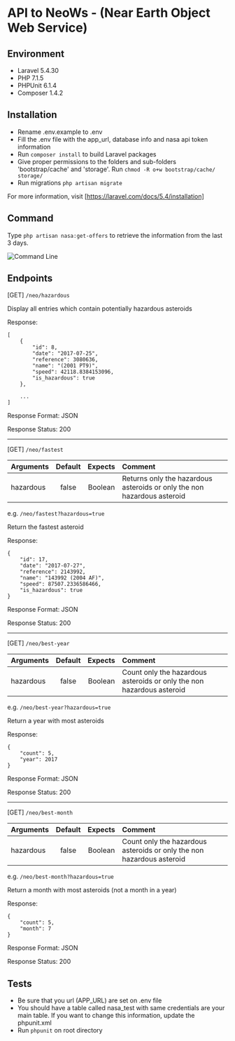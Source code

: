 # API to NeoWs - (Near Earth Object Web Service)

## Environment

- Laravel 5.4.30
- PHP 7.1.5
- PHPUnit 6.1.4
- Composer 1.4.2

## Installation

- Rename .env.example to .env
- Fill the .env file with the app_url, database info and nasa api token information
- Run `composer install` to build Laravel packages
- Give proper permissions to the folders and sub-folders 'bootstrap/cache' and 'storage'. Run `chmod -R o+w bootstrap/cache/ storage/`
- Run migrations `php artisan migrate`

For more information, visit [https://laravel.com/docs/5.4/installation]

## Command

Type `php artisan nasa:get-offers` to retrieve the information from the last 3 days.
 
 ![Command Line](https://s3-us-west-2.amazonaws.com/carnou.com/nasa/nasa_command.png)

## Endpoints

[GET] `/neo/hazardous`

Display all entries which contain potentially hazardous asteroids

Response:
```
[
    {
        "id": 8,
        "date": "2017-07-25",
        "reference": 3080636,
        "name": "(2001 PT9)",
        "speed": 42118.8384153096,
        "is_hazardous": true
    },
    
    ...
]
````
Response Format: JSON

Response Status: 200

---

[GET] `/neo/fastest`

|Arguments|Default|Expects|Comment
|:---|:---:|:---:|:---|
|hazardous|false|Boolean|Returns only the hazardous asteroids or only the non hazardous asteroid|

e.g. `/neo/fastest?hazardous=true`

Return the fastest asteroid

Response:
```
{
    "id": 17,
    "date": "2017-07-27",
    "reference": 2143992,
    "name": "143992 (2004 AF)",
    "speed": 87507.2336586466,
    "is_hazardous": true
}
````

Response Format: JSON

Response Status: 200

---

[GET] `/neo/best-year`

|Arguments|Default|Expects|Comment
|:---|:---:|:---:|:---|
|hazardous|false|Boolean|Count only the hazardous asteroids or only the non hazardous asteroid|

e.g. `/neo/best-year?hazardous=true`

Return a year with most asteroids

Response:
```
{
    "count": 5,
    "year": 2017
}
````

Response Format: JSON

Response Status: 200

---

[GET] `/neo/best-month`

|Arguments|Default|Expects|Comment
|:---|:---:|:---:|:---|
|hazardous|false|Boolean|Count only the hazardous asteroids or only the non hazardous asteroid|

e.g. `/neo/best-month?hazardous=true`

Return a month with most asteroids (not a month in a year)

Response:
```
{
    "count": 5,
    "month": 7
}
````

Response Format: JSON

Response Status: 200

## Tests

- Be sure that you url (APP_URL) are set on .env file
- You should have a table called nasa_test with same credentials are your main table. If you want to change this information, update the phpunit.xml
- Run `phpunit` on root directory
